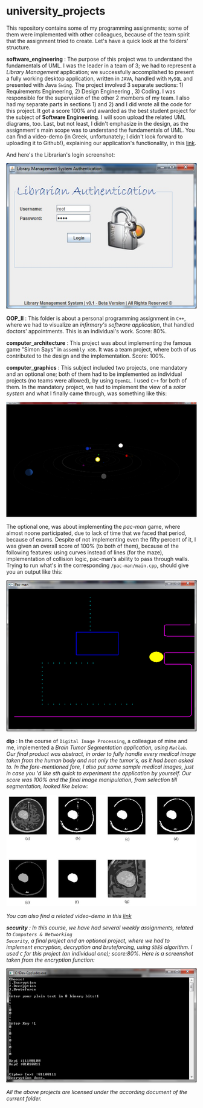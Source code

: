 university_projects
===================
This repository contains some of my programming assignments; some of them were implemented with other colleagues, because of the team spirit that the assignment tried to create. Let's have a quick look at the folders' structure.

<b>software_engineering</b> : The purpose of this project was to understand the fundamentals of UML. I was the leader in a team of 3; we had to represent a <i>Library Management</i> application; we successfully accomplished to present a fully working desktop application, written in <code>JAVA</code>, handled with <code>MySQL</code> and presented with Java <code>Swing</code>. The project involved 3 separate sections: 1) Requirements Engineering, 2) Design Engineering , 3) Coding. I was responsible for the supervision of the other 2 members of my team. I also had my separate parts in sections 1) and 2) and I did wrote all the code for this project. It got a score 100% and awarded as the best student project for the subject of <b>Software Engineering</b>. I will soon upload the related UML diagrams, too. Last, but not least, I didn't emphasize in the design, as the assignment's main scope was to understand the fundamentals of UML. You can find a video-demo (in Greek, unfortunately; I didn't look forward to uploading it to Github!), explaining our application's functionality, in this <a href="https://drive.google.com/file/d/0BwF392wdixcxRUtpNk80OXpzVjA/edit?usp=sharing">link</a>. 

And here's the Librarian's login screenshot:

![library](/_images/library.jpg "big_photo")

<b>OOP_II</b> : This folder is about a personal programming assignment in <code>C++</code>, where we had to visualize an <i>infirmary's software application</i>, that handled doctors' appointments. This is an individual's work. Score: 80%.

<b>computer_architecture</b> : This project was about implementing the famous game "Simon Says" in <code>assembly x86</code>. It was a team project, where both of us contributed to the design and the implementation. Score: 100%.

<b>computer_graphics</b> : This subject included two projects, one mandatory and an optional one; both of them had to be implemented as individual projects (no teams were allowed), by using <code>OpenGL</code>. I used <code>C++</code> for both of them. In the mandatory project, we had to implement the view of a <i>solar system</i> and what I finally came through, was something like this:

![solarsystem](/_images/solar_system2.jpg "big_photo")

The optional one, was about implementing the <i>pac-man</i> game, where almost noone participated, due to lack of time that we faced that period, because of exams. Despite of not implementing even the fifty percent of it, I was given an overall score of 100% (to both of them), because of the following features: using curves instead of lines (for the maze), implementation of collision logic, pac-man's ability to pass through walls. Trying to run what's in the corresponding <code>/pac-man/main.cpp</code>, should give you an output like this:

![pacman](/_images/pac-man.jpg)

<b>dip</b> : In the course of <code>Digital Image Processing</code>, a colleague of mine and me, implemented a <i>Brain Tumor Segmentation</code> application, using <code>Matlab</code>. Our final product was abstract, in order to fully handle every medical image taken from the human body and not only the tumor's, as it had been asked to. In the fore-mentioned fore, I also put some sample medical images, just in case you 'd like sth quick to experiment the application by yourself. Our score was 100% and the final image manipulation, from selection till segmentation, looked like below:

![brain](/_images/brain_tumor_segmentaion.jpg)

You can also find a related video-demo in this <a href="https://drive.google.com/file/d/0BwF392wdixcxcFoyU2VzNjRnbWc/edit?usp=sharing">link</a>

<b>security</b> : In this course, we have had several weekly assignments, related to <code>Computers & Networking Security</code>, a final project and an optional project, where we had to implement <i>encryption</i>, <i>decryption</i> and <i>bruteforcing</i>, using <code>SDES</code> algorithm. I used <code>C</code> for this project (an individual one); score:80%. Here is a screenshot taken from the encryption function:

![sdes](/_images/sdes_encryption.jpg)

<i>All the above projects are licensed under the according document of the current folder.</i>
